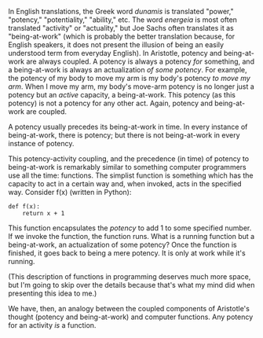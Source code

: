 In English translations, the Greek word _dunamis_ is translated "power," "potency," "potentiality," "ability," etc. The word _energeia_ is most often translated "activity" or "actuality," but Joe Sachs often translates it as "being-at-work" (which is probably the better translation because, for English speakers, it does not present the illusion of being an easily understood term from everyday English). In Aristotle, potency and being-at-work are always coupled. A potency is always a potency _for_ something, and a being-at-work is always an actualization _of some potency_. For example, the potency of my body to move my arm is my body's potency _to move my arm_. When I move my arm, my body's move-arm potency is no longer just a potency but an _active_ capacity, a being-at-work. This potency (as this potency) is not a potency for any other act. Again, potency and being-at-work are coupled.

A potency usually precedes its being-at-work in time. In every instance of being-at-work, there is potency; but there is not being-at-work in every instance of potency.

This potency-activity coupling, and the precedence (in time) of potency to being-at-work is remarkably similar to something computer programmers use all the time: functions. The simplist function is something which has the capacity to act in a certain way and, when invoked, acts in the specified way. Consider f(x) (written in Python):

    def f(x):
        return x + 1

This function encapsulates the _potency_ to add 1 to some specified number. If we invoke the function, the function runs. What is a running function but a being-at-work, an actualization of some potency? Once the function is finished, it goes back to being a mere potency. It is only at work while it's running.

(This description of functions in programming deserves much more space, but I'm going to skip over the details because that's what my mind did when presenting this idea to me.)

We have, then, an analogy between the coupled components of Aristotle's thought (potency and being-at-work) and computer functions. Any potency for an activity _is_ a function.

